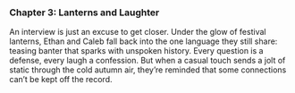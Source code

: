 ### Chapter 3: Lanterns and Laughter

An interview is just an excuse to get closer. Under the glow of festival lanterns, Ethan and Caleb fall back into the one language they still share: teasing banter that sparks with unspoken history. Every question is a defense, every laugh a confession. But when a casual touch sends a jolt of static through the cold autumn air, they’re reminded that some connections can’t be kept off the record.
